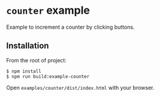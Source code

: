 # `counter` example

Example to increment a counter by clicking buttons.

## Installation

From the root of project:

```
$ npm install
$ npm run build:example-counter
```

Open `examples/counter/dist/index.html` with your browser.
